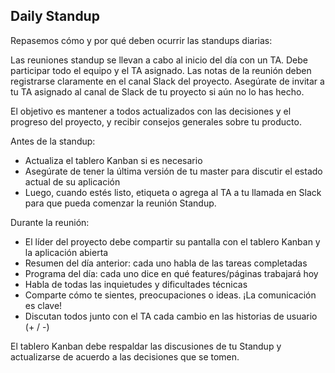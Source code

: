 ## Daily Standup

Repasemos cómo y por qué deben ocurrir las standups diarias:

Las reuniones standup se llevan a cabo al inicio del día con un TA. Debe participar todo el equipo y el TA asignado. Las notas de la reunión deben registrarse claramente en el canal Slack del proyecto. Asegúrate de invitar a tu TA asignado al canal de Slack de tu proyecto si aún no lo has hecho.

El objetivo es mantener a todos actualizados con las decisiones y el progreso del proyecto, y recibir consejos generales sobre tu producto.

Antes de la standup:
- Actualiza el tablero Kanban si es necesario
- Asegúrate de tener la última versión de tu master para discutir el estado actual de su aplicación
- Luego, cuando estés listo, etiqueta o agrega al TA a tu llamada en Slack para que pueda comenzar la reunión Standup.

Durante la reunión:
- El líder del proyecto debe compartir su pantalla con el tablero Kanban y la aplicación abierta
- Resumen del día anterior: cada uno habla de las tareas completadas
- Programa del día: cada uno dice en qué features/páginas trabajará hoy
- Habla de todas las inquietudes y dificultades técnicas
- Comparte cómo te sientes, preocupaciones o ideas. ¡La comunicación es clave!
- Discutan todos junto con el TA cada cambio en las historias de usuario (+ / -)

El tablero Kanban debe respaldar las discusiones de tu Standup y actualizarse de acuerdo a las decisiones que se tomen.

